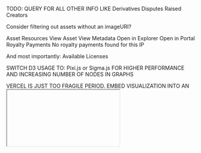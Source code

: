 TODO:
QUERY FOR ALL OTHER INFO LIKE
Derivatives
Disputes
Raised
Creators

Consider filtering out assets without an imageURI?


Asset Resources
View Asset
View Metadata
Open in Explorer
Open in Portal
Royalty Payments
No royalty payments found for this IP

And most importantly:
Available Licenses

SWITCH D3 USAGE TO:
Pixi.js or Sigma.js FOR HIGHER PERFORMANCE AND INCREASING NUMBER OF NODES IN GRAPHS






VERCEL IS JUST TOO FRAGILE PERIOD. EMBED VISUALIZATION INTO AN <iframe> FOR MY OWN VISUALIZATION ON GCP AND TRY THIS SOLUTION



# IP Radar – IP Knowledge Graph Explorer

A graph-based interface for exploring, attributing, and understanding on-chain intellectual property, built with Story Protocol.

![IP Radar Dashboard](https://via.placeholder.com/800x400?text=IP+Radar+Dashboard)

## What is IP Radar?

IP Radar is a visual discovery tool for the emerging world of on-chain IP. It lets users search for creative works registered on Story Protocol and explore how they've been remixed, forked, or reused across the ecosystem.

With just a few clicks, users can trace an original story's forks, view who licensed it, and follow chains of creative contribution. All through a dynamic, interactive graph.

## Why it Matters

Creative ecosystems thrive when ideas are shared, built upon, and properly attributed. Story Protocol makes this possible on‑chain, but currently, there's no visual way to see the relationships between works or understand the revenue that flows through them.

IP Radar solves this by providing a knowledge graph for IP with economic insight. Here's who it helps:

- **Creators** can showcase their full creative universe of adaptations, forks, licensed uses, and see real-time royalty terms and revenue splits associated with each derivative.
- **Remixers** can easily discover what IP is available to build on, under what license, and with full transparency on royalty obligations.
- **DAOs, publishers, and curators** gain the ability to visually inspect both the provenance and economic impact of a work, helping inform licensing decisions, curation, or investments.
- **Story Protocol** benefits from a tool that not only makes composability visible but also reveals programmable revenue flows, reinforcing its value as an IP layer with real economic utility.

IP Radar brings clarity, trust, usability, and crucially, transparency into royalty and licensing flows, to the Story ecosystem, laying the foundation for licensing dashboards, payout tracking, and creator-led economies in the future.

## Features

- **Search for IP** by title or creator
- **Explore remix graphs** that show on-chain derivation relationships (IP Edges)
- **Click nodes** to reveal license terms, remix type, and creator attribution
- **"My IPs" view** (via Tomo login) lets users explore their own registered assets
- **Semantic Network** (prototype) links related IP that may not be formally forked, based on metadata or content similarity
- **Yakoa integration** flags potential unauthorized derivatives for attribution tracking

![Graph Visualization](https://via.placeholder.com/600x400?text=IP+Relationship+Graph)

## Story Protocol Integration

IP Radar is deeply integrated with Story Protocol's infrastructure:

### Smart Contract Integration
We query on-chain properties of all IP using Story Protocol's core contracts:

```typescript
const IP_ASSET_REGISTRY = "0x77319B4031e6eF1250907aa00018B8B1c67a244b";
const LICENSE_REGISTRY = "0x529a750E02d8E2f15649c13D69a465286a780e24";
const PIL_TEMPLATE = "0x2E896b0b2Fdb7457499B56AAaA4AE55BCB4Cd316";
const LICENSING_MODULE = "0x04fbd8a2e56dd85CFD5500A4A4DfA955B9f1dE6f";
const DISPUTE_MODULE = "0x[Coming Soon]";
const ROYALTY_MODULE = "0x[Coming Soon]";
```

### Data Pipeline

- **Ingested IP asset data** from the Story Protocol API, including pagination and recovery handling
- **Queried on-chain metadata** and relationships for each asset using Story smart contracts on the Aeneid testnet
- **Computed derivative and dispute links** between assets via Story event logs
- **Visualized the network** of assets, contracts, and derivatives using structured Story asset data
- **Integrated Story IP licensing**, ownership, and royalty data into the frontend experience for exploration and analysis


### API Integration

We integrated Story's REST API and TypeScript SDK server-side to:

- Fetch IP assets and metadata (`/assets/ip/{id}`)
- Retrieve derivation links (`/assets/edges?parentIpId=…`)
- Read license terms and royalty settings


This powers both the IP Detail View and the connected Remix Graph UI by combining node metadata, contractual rights, and on-chain relationships.

## Tech Stack

- **Frontend**: Next.js 15, React 18, TypeScript, Tailwind CSS
- **Blockchain**: Story Protocol (Aeneid Testnet), Ethers.js v6
- **Data Processing**: Python, LangGraph, Sentence Transformers
- **AI/ML**: BLIP (image captioning), Ollama (LLM), all-MiniLM-L6-v2 (embeddings)
- **Authentication**: Tomo Web SDK
- **APIs**: Story Protocol REST API, Yakoa API
- **Visualization**: D3.js, Cytoscape.js
- **Storage**: IPFS, Local JSON processing


## Partner Integrations

### Tomo

Enables walletless login so creators and fans can explore IP without needing MetaMask or a crypto wallet. Powers the "My IPs" dashboard and seamless user onboarding.

### Yakoa

Provides originality and similarity detection. Used to flag likely remixes or copies that are not formally registered as derivatives on-chain, encouraging better attribution and linking.

## Semantic Analysis Pipeline

IP Radar includes advanced semantic analysis to discover relationships between IP assets that may not be formally linked on-chain:

### Image Captioning

```python
# Using BLIP for automatic image description
from transformers import BlipProcessor, BlipForConditionalGeneration

processor = BlipProcessor.from_pretrained("Salesforce/blip-image-captioning-base")
model = BlipForConditionalGeneration.from_pretrained("Salesforce/blip-image-captioning-base")

def caption_image(url):
    image = Image.open(requests.get(url, stream=True).raw).convert("RGB")
    inputs = processor(image, return_tensors="pt").to(device)
    output = model.generate(**inputs, max_new_tokens=30)
    return processor.decode(output[0], skip_special_tokens=True)
```

### Vector Embeddings

```python
# Creating semantic embeddings for similarity matching
from sentence_transformers import SentenceTransformer

MODEL = SentenceTransformer("all-MiniLM-L6-v2")

def create_embedding(description_text):
    return MODEL.encode(description_text).tolist()
```

### LLM-Powered Metadata Extraction

Using Ollama with Llama3 to intelligently extract relevant fields from NFT metadata for better semantic understanding.

## How to Run Locally

### Requirements

- Node.js v18+
- Python 3.9+ (for semantic analysis)
- Story Protocol API access
- Tomo test credentials (for social login testing)
- Yakoa API key (for advanced features)
- Ollama (for LLM features)


### Installation

1. **Clone the repository**


```shellscript
git clone https://github.com/your-org/ip-radar.git
cd ip-radar
```

2. **Install dependencies**


```shellscript
npm install
```

3. **Set up environment variables**


```shellscript
cp .env.example .env.local
```

Fill in your environment variables:

```plaintext
NEXT_PUBLIC_TOMO_CLIENT_ID=your_tomo_client_id
STORY_API_KEY=your_story_api_key
YAKOA_API_KEY=your_yakoa_api_key
```

4. **Install Python dependencies** (for semantic analysis)


```shellscript
pip install -r requirements.txt
```

5. **Set up Ollama** (optional, for LLM features)


```shellscript
# Install Ollama
curl -fsSL https://ollama.ai/install.sh | sh

# Pull the Llama3 model
ollama pull llama3
```

6. **Run the development server**


```shellscript
npm run dev
```

7. **Process semantic data** (optional)


```shellscript
# Generate image captions
python scripts/caption_images.py

# Create vector embeddings
python scripts/create_embeddings.py
```

### Data Processing Pipeline

The semantic analysis pipeline consists of several stages:

1. **Asset Ingestion**: Fetch IP assets from Story Protocol API
2. **Image Captioning**: Generate descriptions for visual content using BLIP
3. **Metadata Extraction**: Use LLM to identify relevant metadata fields
4. **Vector Embedding**: Create semantic embeddings for similarity matching
5. **Graph Construction**: Build relationship graphs based on semantic similarity


## Project Structure

```plaintext
ip-radar/
├── src/
│   ├── app/                    # Next.js app router pages
│   ├── components/             # React components
│   ├── contexts/               # React contexts (wallet, data)
│   ├── lib/                    # Utility functions and API clients
│   └── types/                  # TypeScript type definitions
├── scripts/
│   ├── caption_images.py       # Image captioning pipeline
│   ├── create_embeddings.py    # Vector embedding generation
│   └── process_assets.py       # Asset data processing
├── public/                     # Static assets
└── data/                       # Processed data files
```

## Roadmap

### Phase 1: Enhanced Visualization (Q1 2024)

- Visual overlays for royalty terms and revenue flows
- Real-time data updates via WebSocket connections
- Advanced graph filtering and search capabilities
- Mobile-responsive graph interface


### Phase 2: Interactive Features (Q2 2024)

- Licensing and remix request interface
- Shareable public graphs per IP
- Collaborative annotation and tagging
- Integration with Story Protocol's licensing marketplace


### Phase 3: AI-Powered Insights (Q3 2024)

- Smart recommendations via semantic clustering
- Automated similarity detection and flagging
- Trend analysis and market insights
- Predictive licensing recommendations


### Phase 4: Enterprise Features (Q4 2024)

- API for third-party integrations
- White-label solutions for IP platforms
- Advanced analytics dashboard
- Bulk IP management tools


## Next Steps

### Infrastructure

- **Real-time data processing**: Move from batch processing to real-time ETL pipelines
- **Backend hosting**: Deploy scalable backend infrastructure for data processing
- **API optimization**: Implement caching and optimization for Story Protocol API calls


### Semantic Analysis

- **Edge case handling**: Improve robustness of metadata extraction and embedding generation
- **Data quality**: Implement better data validation and cleaning processes
- **Model optimization**: Fine-tune embedding models for IP-specific content
- **Auto-flagging system**: Develop automated systems for detecting potential IP violations


### User Experience

- **Performance optimization**: Implement lazy loading and virtualization for large graphs
- **Accessibility**: Ensure full accessibility compliance for graph interfaces
- **Internationalization**: Add support for multiple languages


## Contributing

We welcome contributions! Please see our [Contributing Guide](CONTRIBUTING.md) for details.

### Development Setup

1. Fork the repository
2. Create a feature branch
3. Make your changes
4. Add tests if applicable
5. Submit a pull request


## License

This project is licensed under the MIT License - see the [LICENSE](LICENSE) file for details.

## Acknowledgments

- **Story Protocol** for providing the foundational IP infrastructure
- **Tomo** for enabling seamless wallet-less authentication
- **Yakoa** for advanced similarity detection capabilities
- The open-source community for the amazing tools and libraries that make this possible

